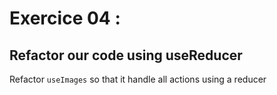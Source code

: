 # Exercice 04 :

## Refactor our code using useReducer

Refactor `useImages` so that it handle all actions using a reducer
